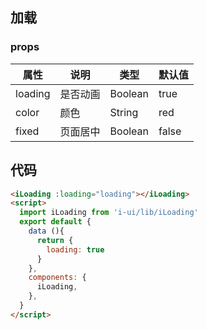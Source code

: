 ## 加载
<template>
  <div >
    <iLoading :loading="loading"></iLoading>
  </div>
</template>
<script>
  import iLoading from 'i-ui/lib/iLoading'
  export default {
    data (){
      return {
        loading: true
      }
    },
    components: {
      iLoading,
    },
    mounted() {
      document.documentElement.style.fontSize = '75px'
    },
    beforeDestroy() {
      document.documentElement.style.fontSize = ''
    }
  }
</script>

### props
 |属性 | 说明 | 类型 | 默认值 |
 |---  | --- | ---  | --- |
 |loading  | 是否动画  | Boolean | true  |
 |color  | 颜色  | String | red  |
 |fixed  | 页面居中  | Boolean | false  |

 ## 代码
```html
<iLoading :loading="loading"></iLoading>
<script>
  import iLoading from 'i-ui/lib/iLoading'
  export default {
    data (){
      return {
        loading: true
      }
    },
    components: {
      iLoading,
    },
  }
</script>
````